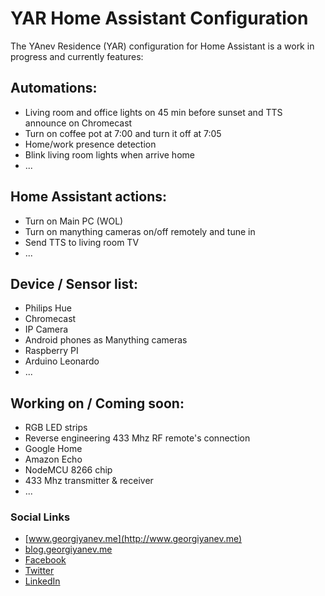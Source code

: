 # YAR Home Assistant Configuration

The YAnev Residence (YAR) configuration for Home Assistant is a work in progress and currently features:

## Automations:
- Living room and office lights on 45 min before sunset and TTS announce on Chromecast
- Turn on coffee pot at 7:00 and turn it off at 7:05
- Home/work presence detection
- Blink living room lights when arrive home
- ...

## Home Assistant actions:
- Turn on Main PC (WOL)
- Turn on manything cameras on/off remotely and tune in
- Send TTS to living room TV
- ...

## Device / Sensor list:
- Philips Hue
- Chromecast
- IP Camera
- Android phones as Manything cameras
- Raspberry PI
- Arduino Leonardo
- ...

## Working on / Coming soon:
- RGB LED strips
- Reverse engineering 433 Mhz RF remote's connection
- Google Home
- Amazon Echo
- NodeMCU 8266 chip
- 433 Mhz transmitter & receiver
- ...

### Social Links

- [www.georgiyanev.me](http://www.georgiyanev.me)
- [blog.georgiyanev.me](http://blog.georgiyanev.me)
- [Facebook](https://www.facebook.com/jumpalottahigh/)
- [Twitter](https://www.twitter.com/jumpalottahigh/)
- [LinkedIn](https://www.linkedin.com/in/yanevgeorgi/)

